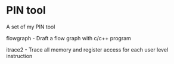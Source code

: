 PIN tool
=========
A set of my PIN tool

flowgraph - Draft a flow graph with c/c++ program

itrace2 - Trace all memory and register access for each user level instruction
